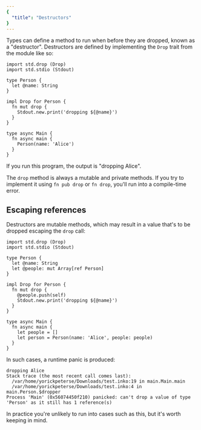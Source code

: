 ```yaml
---
{
  "title": "Destructors"
}
---
```


Types can define a method to run when before they are dropped, known as a
"destructor". Destructors are defined by implementing the `Drop` trait from the
[](std.drop) module like so:

```inko
import std.drop (Drop)
import std.stdio (Stdout)

type Person {
  let @name: String
}

impl Drop for Person {
  fn mut drop {
    Stdout.new.print('dropping ${@name}')
  }
}

type async Main {
  fn async main {
    Person(name: 'Alice')
  }
}
```

If you run this program, the output is "dropping Alice".

The `drop` method is always a mutable and private methods. If you try to
implement it using `fn pub drop` or `fn drop`, you'll run into a compile-time
error.

## Escaping references

Destructors are mutable methods, which may result in a value that's to be
dropped escaping the `drop` call:

```inko
import std.drop (Drop)
import std.stdio (Stdout)

type Person {
  let @name: String
  let @people: mut Array[ref Person]
}

impl Drop for Person {
  fn mut drop {
    @people.push(self)
    Stdout.new.print('dropping ${@name}')
  }
}

type async Main {
  fn async main {
    let people = []
    let person = Person(name: 'Alice', people: people)
  }
}
```

In such cases, a runtime panic is produced:

```
dropping Alice
Stack trace (the most recent call comes last):
  /var/home/yorickpeterse/Downloads/test.inko:19 in main.Main.main
  /var/home/yorickpeterse/Downloads/test.inko:4 in main.Person.$dropper
Process 'Main' (0x56074450f210) panicked: can't drop a value of type 'Person' as it still has 1 reference(s)
```

In practice you're unlikely to run into cases such as this, but it's worth
keeping in mind.
